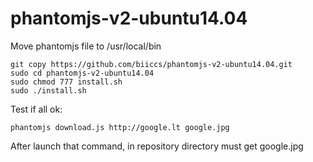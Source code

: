 # phantomjs-v2-ubuntu14.04

Move phantomjs file to /usr/local/bin

```
git copy https://github.com/biiccs/phantomjs-v2-ubuntu14.04.git
sudo cd phantomjs-v2-ubuntu14.04
sudo chmod 777 install.sh
sudo ./install.sh
```

Test if all ok:
```
phantomjs download.js http://google.lt google.jpg
```

After launch that command, in repository directory must get google.jpg
